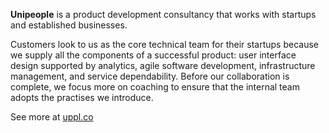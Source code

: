 **Unipeople** is a product development consultancy that works with startups and established businesses.

Customers look to us as the core technical team for their startups because we supply all the components of a successful product: user interface design supported by analytics, agile software development, infrastructure management, and service dependability. Before our collaboration is complete, we focus more on coaching to ensure that the internal team adopts the practises we introduce.

See more at [uppl.co](https://uppl.co)
